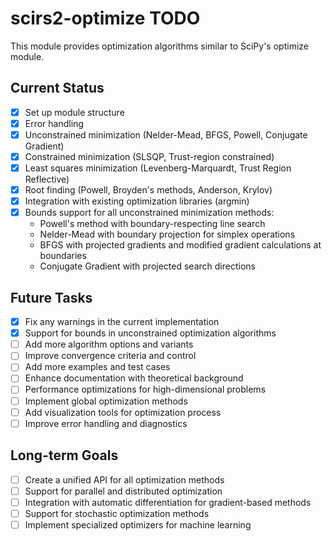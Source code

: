 # scirs2-optimize TODO

This module provides optimization algorithms similar to SciPy's optimize module.

## Current Status

- [x] Set up module structure
- [x] Error handling
- [x] Unconstrained minimization (Nelder-Mead, BFGS, Powell, Conjugate Gradient)
- [x] Constrained minimization (SLSQP, Trust-region constrained)
- [x] Least squares minimization (Levenberg-Marquardt, Trust Region Reflective)
- [x] Root finding (Powell, Broyden's methods, Anderson, Krylov)
- [x] Integration with existing optimization libraries (argmin)
- [x] Bounds support for all unconstrained minimization methods:
  - Powell's method with boundary-respecting line search
  - Nelder-Mead with boundary projection for simplex operations
  - BFGS with projected gradients and modified gradient calculations at boundaries
  - Conjugate Gradient with projected search directions

## Future Tasks

- [x] Fix any warnings in the current implementation
- [x] Support for bounds in unconstrained optimization algorithms
- [ ] Add more algorithm options and variants
- [ ] Improve convergence criteria and control
- [ ] Add more examples and test cases
- [ ] Enhance documentation with theoretical background
- [ ] Performance optimizations for high-dimensional problems
- [ ] Implement global optimization methods
- [ ] Add visualization tools for optimization process
- [ ] Improve error handling and diagnostics

## Long-term Goals

- [ ] Create a unified API for all optimization methods
- [ ] Support for parallel and distributed optimization
- [ ] Integration with automatic differentiation for gradient-based methods
- [ ] Support for stochastic optimization methods
- [ ] Implement specialized optimizers for machine learning